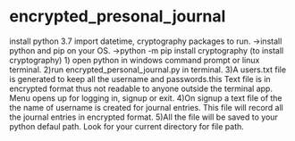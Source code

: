 # encrypted_presonal_journal
install python 3.7 import datetime, cryptography packages to run. ->install python and pip on your OS. ->python -m pip install cryptography (to install cryptography)  1) open python in windows command prompt or linux terminal. 2)run encrypted_personal_journal.py in terminal. 3)A users.txt file is generated to keep all the username and passwords.this Text file is in encrypted format thus not   readable to anyone outside the terminal app.   Menu opens up for logging in, signup or exit. 4)On signup a text file of the the name of username is created for journal entries.   This file will record all the journal entries in encrypted format. 5)All the file will be saved to your python defaul path. Look for your current directory for file path.
